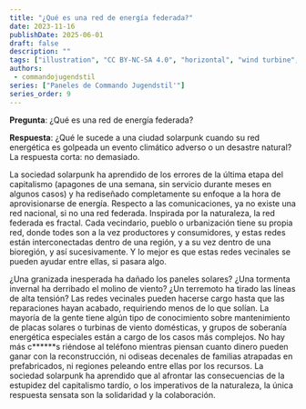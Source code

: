 ```yaml
---
title: "¿Qué es una red de energía federada?"
date: 2023-11-16
publishDate: 2025-06-01
draft: false
description: ""
tags: ["illustration", "CC BY-NC-SA 4.0", "horizontal", "wind turbine", "city"]
authors:
 - commandojugendstil
series: ["Paneles de Commando Jugendstil'"]
series_order: 9
---
```


**Pregunta**: 
¿Qué es una red de energía federada?

**Respuesta**:
¿Qué le sucede a una ciudad solarpunk cuando su red energética es golpeada un evento climático adverso o un desastre natural?
La respuesta corta: no demasiado.

La sociedad solarpunk ha aprendido de los errores de la última etapa del capitalismo (apagones de una semana, sin servicio durante meses en algunos casos) y ha rediseñado completamente su enfoque a la hora de aprovisionarse de energía.
Respecto a las comunicaciones, ya no existe una red nacional, si no una red federada.
Inspirada por la naturaleza, la red federada es fractal. Cada vecindario, pueblo o urbanización tiene su propia red, donde todes son a la vez productores y consumidores, y estas redes están interconectadas dentro de una región, y a su vez dentro de una bioregión, y así sucesivamente. Y lo mejor es que estas redes vecinales se pueden ayudar entre ellas, si pasara algo.

¿Una granizada inesperada ha dañado los paneles solares? ¿Una tormenta invernal ha derribado el molino de viento? ¿Un terremoto ha tirado las líneas de alta tensión? Las redes vecinales pueden hacerse cargo hasta que las reparaciones hayan acabado, requiriendo menos de lo que solían. La mayoría de la gente tiene algún tipo de conocimiento sobre mantenimiento de placas solares o turbinas de viento domésticas, y grupos de soberanía energética especiales están a cargo de los casos más complejos.
No hay más c******s riéndose al teléfono mientras piensan cuanto dinero pueden ganar con la reconstrucción, ni odiseas decenales de familias atrapadas en prefabricados, ni regiones peleando entre ellas por los recursos.
La sociedad solarpunk ha aprendido que al afrontar las consecuencias de la estupidez del capitalismo tardío, o los imperativos de la naturaleza, la única respuesta sensata son la solidaridad y la colaboración.
